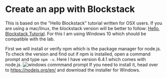 # Create an app with Blockstack
This is based on the "Hello Blockstack" tutorial written for OSX users. If you are using a mac/linux, the blockstack version will be better to follow: [Hello, Blockstack Tutorial](https://docs.blockstack.org/browser/hello-blockstack.html). For this I am using Windows 10 which should be compatible with the lab.

First we will install or verify npm which is the package manager for node.js. To check the version and find out if npm is installed, open a command prompt and type `npm -v`. Here I have version 6.4.1 which comes with node.js.
![windows commmand prompt](/images/npm-v.png)
If you need to install it, head over to https://nodejs.org/en/ and download the installer for Windows.




